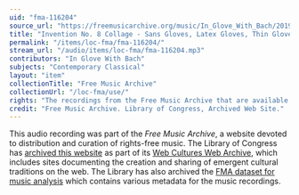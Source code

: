 ```yaml
---
uid: "fma-116204"
source_url: "https://freemusicarchive.org/music/In_Glove_With_Bach/2019090810542410/Invention_No_8_Collage_-_Sans_Gloves_Latex_Gloves_Thin_Gloves_Ski_Gloves_Mittens_Boxing_Gloves"
title: "Invention No. 8 Collage - Sans Gloves, Latex Gloves, Thin Gloves, Ski Gloves, Mittens, Boxing Gloves"
permalink: "/items/loc-fma/fma-116204/"
stream_url: "/audio/items/loc-fma/fma-116204.mp3"
contributors: "In Glove With Bach"
subjects: "Contemporary Classical"
layout: "item"
collectionTitle: "Free Music Archive"
collectionUrl: "/loc-fma/use/"
rights: "The recordings from the Free Music Archive that are available on Citizen DJ have a CC0 1.0 Universal License (Public Domain Dedication) which means you can copy, modify, distribute and perform the work, even for commercial purposes, all without asking permission."
credit: "Free Music Archive. Library of Congress, Archived Web Site."
---
```


This audio recording was part of the _Free Music Archive_, a website devoted to distribution and curation of rights-free music. The Library of Congress has [archived this website](https://www.loc.gov/item/lcwaN0026492/) as part of its [Web Cultures Web Archive](https://www.loc.gov/collections/web-cultures-web-archive/about-this-collection/), which includes sites documenting the creation and sharing of emergent cultural traditions on the web. The Library has also archived the [FMA dataset for music analysis](https://catalog.loc.gov/vwebv/search?searchCode=LCCN&searchArg=2018655052&searchType=1&permalink=y) which contains various metadata for the music recordings.